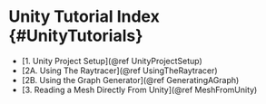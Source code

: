 # Unity Tutorial Index {#UnityTutorials}

- [1. Unity Project Setup](@ref UnityProjectSetup)
- [2A. Using The Raytracer](@ref UsingTheRaytracer)
- [2B. Using the Graph Generator](@ref GeneratingAGraph)
- [3. Reading a Mesh Directly From Unity](@ref MeshFromUnity)